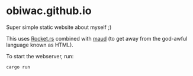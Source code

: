 # obiwac.github.io

Super simple static website about myself ;)

This uses [Rocket.rs](https://rocket.rs) combined with [maud](https://maud.lambda.xyz) (to get away from the god-awful language known as HTML).

To start the webserver, run:

```console
cargo run
```
